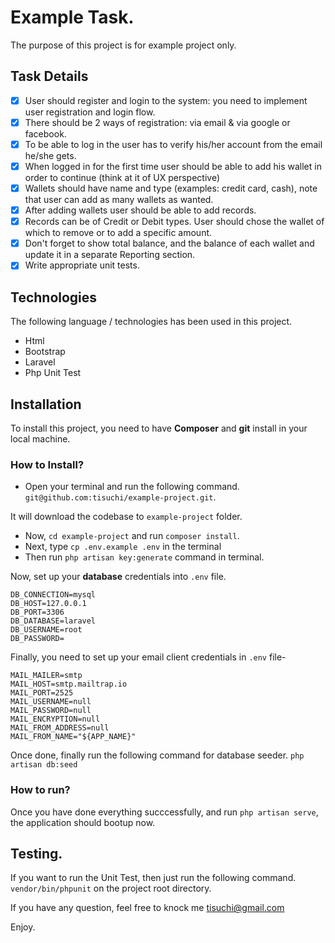 # Example Task. 
The purpose of this project is for example project only.

## Task Details
- [x] User should register and login to the system: you need to implement user registration and login flow.
- [x] There should be 2 ways of registration: via email & via google or facebook.
- [x] To be able to log in the user has to verify his/her account from the email he/she gets.
- [x] When logged in for the first time user should be able to add his wallet in order to continue (think at it of UX perspective)
- [x] Wallets should have name and type (examples: credit card, cash), note that user can add as many wallets as wanted.
- [x] After adding wallets user should be able to add records.
- [x] Records can be of Credit or Debit types. User should chose the wallet of which to remove or to add a specific amount.
- [x] Don't forget to show total balance, and the balance of each wallet and update it in a separate Reporting section.
- [x] Write appropriate unit tests.

## Technologies
The following language / technologies has been used in this project. 
- Html 
- Bootstrap
- Laravel
- Php Unit Test

## Installation
To install this project, you need to have **Composer** and **git** install in your local machine.

### How to Install?
- Open your terminal and run the following command. 
`git@github.com:tisuchi/example-project.git`.

It will download the codebase to `example-project` folder. 
- Now, `cd example-project` and run `composer install`.
- Next, type `cp .env.example .env` in the terminal
- Then run `php artisan key:generate` command in terminal.

Now, set up your **database** credentials into `.env` file. 
```dotenv
DB_CONNECTION=mysql
DB_HOST=127.0.0.1
DB_PORT=3306
DB_DATABASE=laravel
DB_USERNAME=root
DB_PASSWORD=
```

Finally, you need to set up your email client credentials in `.env` file-

```dotenv
MAIL_MAILER=smtp
MAIL_HOST=smtp.mailtrap.io
MAIL_PORT=2525
MAIL_USERNAME=null
MAIL_PASSWORD=null
MAIL_ENCRYPTION=null
MAIL_FROM_ADDRESS=null
MAIL_FROM_NAME="${APP_NAME}"
```

Once done, finally run the following command for database seeder.
`php artisan db:seed` 

### How to run?
Once you have done everything succcessfully, and run `php artisan serve`, the application should bootup now. 

## Testing. 
If you want to run the Unit Test, then just run the following command. 
`vendor/bin/phpunit` on the project root directory.

If you have any question, feel free to knock me tisuchi@gmail.com 

Enjoy.  
